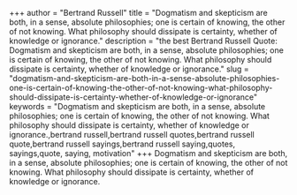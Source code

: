 +++
author = "Bertrand Russell"
title = "Dogmatism and skepticism are both, in a sense, absolute philosophies; one is certain of knowing, the other of not knowing. What philosophy should dissipate is certainty, whether of knowledge or ignorance."
description = "the best Bertrand Russell Quote: Dogmatism and skepticism are both, in a sense, absolute philosophies; one is certain of knowing, the other of not knowing. What philosophy should dissipate is certainty, whether of knowledge or ignorance."
slug = "dogmatism-and-skepticism-are-both-in-a-sense-absolute-philosophies-one-is-certain-of-knowing-the-other-of-not-knowing-what-philosophy-should-dissipate-is-certainty-whether-of-knowledge-or-ignorance"
keywords = "Dogmatism and skepticism are both, in a sense, absolute philosophies; one is certain of knowing, the other of not knowing. What philosophy should dissipate is certainty, whether of knowledge or ignorance.,bertrand russell,bertrand russell quotes,bertrand russell quote,bertrand russell sayings,bertrand russell saying,quotes, sayings,quote, saying, motivation"
+++
Dogmatism and skepticism are both, in a sense, absolute philosophies; one is certain of knowing, the other of not knowing. What philosophy should dissipate is certainty, whether of knowledge or ignorance.
